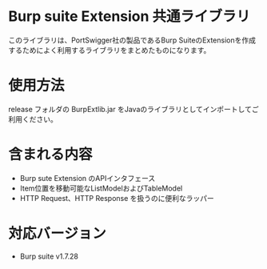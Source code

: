 Burp suite Extension 共通ライブラリ
=============
このライブラリは、PortSwigger社の製品であるBurp SuiteのExtensionを作成するためによく利用するライブラリをまとめたものになります。

# 使用方法

release フォルダの BurpExtlib.jar をJavaのライブラリとしてインポートしてご利用ください。

# 含まれる内容

* Burp sute Extension のAPIインタフェース
* Item位置を移動可能なListModelおよびTableModel
* HTTP Request、HTTP Response を扱うのに便利なラッパー

# 対応バージョン
* Burp suite v1.7.28

